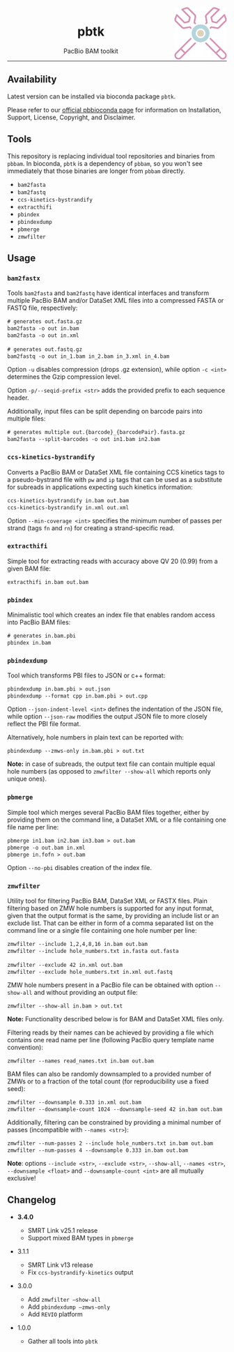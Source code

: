 <img src="img/pbtk.png" alt="pbtk logo" width="120px" align="right"/>
<h1 align="center">pbtk</h1>
<p align="center">PacBio BAM toolkit</p>

***

## Availability

Latest version can be installed via bioconda package `pbtk`.

Please refer to our [official pbbioconda page](https://github.com/PacificBiosciences/pbbioconda)
for information on Installation, Support, License, Copyright, and Disclaimer.

## Tools

This repository is replacing individual tool repositories and binaries from `pbbam`.
In bioconda, `pbtk` is a dependency of `pbbam`, so you won't see immediately
that those binaries are longer from `pbbam` directly.

 *  `bam2fasta`
 *  `bam2fastq`
 *  `ccs-kinetics-bystrandify`
 *  `extracthifi`
 *  `pbindex`
 *  `pbindexdump`
 *  `pbmerge`
 *  `zmwfilter`

## Usage

### `bam2fastx`

Tools `bam2fasta` and `bam2fastq` have identical interfaces and transform multiple PacBio BAM and/or DataSet XML files into a compressed FASTA or FASTQ file, respectively:
```
# generates out.fasta.gz
bam2fasta -o out in.bam
bam2fasta -o out in.xml

# generates out.fastq.gz
bam2fastq -o out in_1.bam in_2.bam in_3.xml in_4.bam
```
Option `-u` disables compression (drops .gz extension), while option `-c <int>` determines the Gzip compression level.

Option `-p/--seqid-prefix <str>` adds the provided prefix to each sequence header.

Additionally, input files can be split depending on barcode pairs into multiple files:
```
# generates multiple out.{barcode}_{barcodePair}.fasta.gz
bam2fasta --split-barcodes -o out in1.bam in2.bam
```

### `ccs-kinetics-bystrandify`

Converts a PacBio BAM or DataSet XML file containing CCS kinetics tags to a pseudo-bystrand file with `pw` and `ip` tags that can be used as a substitute for subreads in applications expecting such kinetics information:
```
ccs-kinetics-bystrandify in.bam out.bam
ccs-kinetics-bystrandify in.xml out.xml
```

Option `--min-coverage <int>` specifies the minimum number of passes per strand (tags `fn` and `rn`) for creating a strand-specific read.

### `extracthifi`

Simple tool for extracting reads with accuracy above QV 20 (0.99) from a given BAM file:
```
extracthifi in.bam out.bam
```

### `pbindex`

Minimalistic tool which creates an index file that enables random access into PacBio BAM files:
```
# generates in.bam.pbi
pbindex in.bam
```

### `pbindexdump`

Tool which transforms PBI files to JSON or c++ format:
```
pbindexdump in.bam.pbi > out.json
pbindexdump --format cpp in.bam.pbi > out.cpp
```

Option `--json-indent-level <int>` defines the indentation of the JSON file, while option `--json-raw` modifies the output JSON file to more closely reflect the PBI file format.

Alternatively, hole numbers in plain text can be reported with:
```
pbindexdump --zmws-only in.bam.pbi > out.txt
```
**Note:** in case of subreads, the output text file can contain multiple equal hole numbers (as opposed to `zmwfilter --show-all` which reports only unique ones).

### `pbmerge`

Simple tool which merges several PacBio BAM files together, either by providing them on the command line, a DataSet XML or a file containing one file name per line:
```
pbmerge in1.bam in2.bam in3.bam > out.bam
pbmerge -o out.bam in.xml
pbmerge in.fofn > out.bam
```

Option `--no-pbi` disables creation of the index file.

### `zmwfilter`

Utility tool for filtering PacBio BAM, DataSet XML or FASTX files. Plain filtering based on ZMW hole numbers is supported for any input format, given that the output format is the same, by providing an include list or an exclude list. That can be either in form of a comma separated list on the command line or a single file containing one hole number per line:
```
zmwfilter --include 1,2,4,8,16 in.bam out.bam
zmwfilter --include hole_numbers.txt in.fasta out.fasta

zmwfilter --exclude 42 in.xml out.bam
zmwfilter --exclude hole_numbers.txt in.xml out.fastq
```

ZMW hole numbers present in a PacBio file can be obtained with option `--show-all` and without providing an output file:
```
zmwfilter --show-all in.bam > out.txt
```

**Note:** Functionality described below is for BAM and DataSet XML files only.

Filtering reads by their names can be achieved by providing a file which contains one read name per line (following PacBio query template name convention):
```
zmwfilter --names read_names.txt in.bam out.bam
```

BAM files can also be randomly downsampled to a provided number of ZMWs or to a fraction of the total count (for reproducibility use a fixed seed):
```
zmwfilter --downsample 0.333 in.xml out.bam
zmwfilter --downsample-count 1024 --downsample-seed 42 in.bam out.bam
```

Additionally, filtering can be constrained by providing a minimal number of passes (incompatible with `--names <str>`):
```
zmwfilter --num-passes 2 --include hole_numbers.txt in.bam out.bam
zmwfilter --num-passes 4 --downsample 0.333 in.bam out.bam
```

**Note**: options `--include <str>`, `--exclude <str>`, `--show-all`, `--names <str>`, `--downsample <float>` and `--downsample-count <int>` are all mutually exclusive!

## Changelog

 * **3.4.0**
   * SMRT Link v25.1 release
   * Support mixed BAM types in `pbmerge`

 * 3.1.1
   * SMRT Link v13 release
   * Fix `ccs-bystrandify-kinetics` output

 * 3.0.0
   * Add `zmwfilter —show-all`
   * Add `pbindexdump —zmws-only`
   * Add `REVIO` platform

 * 1.0.0
   * Gather all tools into `pbtk`
